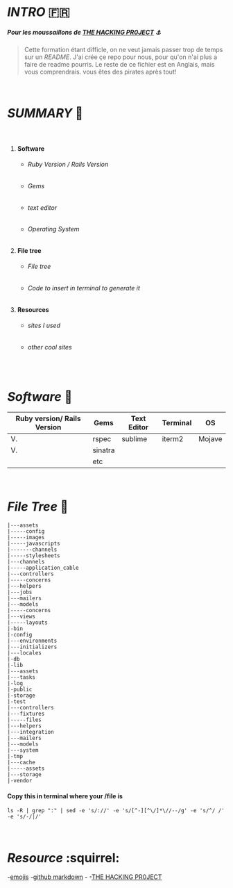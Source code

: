 # ___INTRO___ :fr:

##### Pour les moussaillons de [THE HACKING PR0JECT](https://www.thehackingproject.org) :anchor:
>Cette formation étant difficle, on ne veut jamais passer trop de temps sur un *README*.
>J'ai crée çe repo pour nous, pour qu'on n'ai plus a faire de readme pourris.
>Le reste de ce fichier est en Anglais, mais vous comprendrais. vous êtes des pirates après tout!
</br>

# ___SUMMARY___ :book:

</br>

1. #### Software
    - ###### Ruby Version / Rails Version
    - ###### Gems
    - ###### text editor
    - ###### Operating System
1. #### File tree
    - ###### File tree
    - ###### Code to insert in terminal to generate it
1. #### Resources
    - ###### sites I used
    - ###### other cool sites

</br>

# ___Software___ :robot:

| Ruby version/ Rails Version  | Gems  |  Text Editor |  Terminal |  OS |
|---|---|---|---|---|
| V.  | rspec  | sublime  |  iterm2 | Mojave  |
| V.  | sinatra  |   |   |   |
|   | etc  |   |   |   |

</br>

# ___File Tree___ :cactus:

 ```|-app
 |---assets
 |-----config
 |-----images
 |-----javascripts
 |-------channels
 |-----stylesheets
 |---channels
 |-----application_cable
 |---controllers
 |-----concerns
 |---helpers
 |---jobs
 |---mailers
 |---models
 |-----concerns
 |---views
 |-----layouts
 |-bin
 |-config
 |---environments
 |---initializers
 |---locales
 |-db
 |-lib
 |---assets
 |---tasks
 |-log
 |-public
 |-storage
 |-test
 |---controllers
 |---fixtures
 |-----files
 |---helpers
 |---integration
 |---mailers
 |---models
 |---system
 |-tmp
 |---cache
 |-----assets
 |---storage
 |-vendor
 ```

#### Copy this in terminal where your /file is
```
ls -R | grep ":" | sed -e 's/://' -e 's/[^-][^\/]*\//--/g' -e 's/^/ /' -e 's/-/|/'
```
</br>

# ___Resource___ :squirrel:

-[emojis](https://www.thehackingproject.org)
-[github markdown](https://www.thehackingproject.org)
-[](https://www.thehackingproject.org)
-[THE HACKING PR0JECT](https://www.thehackingproject.org)
